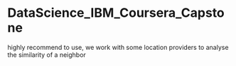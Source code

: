 # DataScience_IBM_Coursera_Capstone
highly recommend to use, we work with some location providers to analyse the similarity of a neighbor
